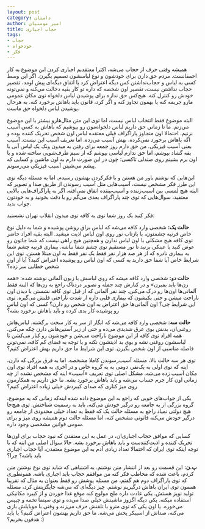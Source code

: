 ```yaml
---
layout: post
category: داستان
author: امیر مومنیان
title: حجاب اجباری
tags:
- حجاب
- خودخواه
- فکر
---
```


همیشه وقتی حرف از حجاب می‌شه، اکثرا معتقدیم اجباری کردن این موضوع یه کار احمقانست. مردم حق دارن برای خودشون و نوع لباسشون تصمیم بگیرن. اگر این وسط کسی به لباس و حجاب‌نداشتن کس دیگه اعتراض کرد یا اتفاق دیگه‌ای پیش اومد، تقصیر حجاب نداشتن نیست، تقصیر اون شخصه که داره تو کار بقیه دخالت می‌کنه و نمی‌تونه خودش رو کنترل کته. هیچ‌کس حق نداره برای پوشیدن لباس دلخواه توی مکان عمومی مارو جریمه کنه یا بهمون تجاوز کنه و اگر کرد، قانون باید باهاش برخورد کنه. به هرحال پوشیدن لباس دلخواه حق ماست.

البته موضوع فقط انتخاب لباس نیست، اما توی این متن مثال‌هارو بیشتر با این موضوع می‌زنم. ما تا زمانی حق داریم لباس دلخواه‌مون رو بپوشیم که باهاش به کسی آسیب نزنیم. احتمالا اون متجاوز پاراگراف قبلی معتقده لباس اون شخص تحریک کننده بوده و اگه باهاش برخورد نمی‌کرده، بهش آسیب می‌زده. اما تعریف آسیب این نیست. آسیب یعنی آسیب فیزیکی. من حق دارم روز جمعه برای رفتن به میدون ونک یک لباس آبی با یقه گشاد بپوشم، اما حق ندارم لباسی بپوشم که از سیم ظرف‌شویی ساخته شده و با اون برم بشینم روی صندلی تاکسی؛ چون در این صورت دارم به اون ماشین و کسایی که پیشم می‌شینن آسیب فیزیکی می‌رسونم.

این‌هایی که نوشتم باور من هستن و با فکرکردن بهشون رسیدم. اما یه مسئله دیگه توی این طرز فکر مشخص نیست، آسیب‌هایی مثل آسیب رسوندن از طریق صدا و تصویر که البته هیچ لمسی بین آسیب‌زننده و آسیب‌بیننده اتفاق نمی‌افته. اگر به پاراگراف‌هایی بالایی معتقید، سوال‌هایی که توی چند پاراگراف بعدی می‌گم رو با دقت بخونید و به خودتون جواب بدید.

فکر کنید یک روز شما توی یه کافه توی میدون انقلاب تهران نشستید:

**حالت یک:**
شخصی وارد کافه می‌شه که لباس براق روشن پوشیده و شما به دلیل نوع خاص قرنیه چشمتون، با بازتاب نور روی اون لباس اذیت میشید. البته بقیه افراد حاضر توی کافه هیچ مشکلی با اون لباس ندارن و همچنین هیچ راهی نیست که شما جاتون رو عوض کنید یا عینکی بزنید تا نور مستقیم توی چشم شما نباشه. بیماری قرنیه چشم شما یه بیماری نادره که از هر صد هزار نفر فقط یک نفر فقط به اون مبتلا هستن. توی این شرایط خاص آیا شما حق دارید به کسی که اون لباس رو پوشیده اعتراض کنید؟ آیا از اون شخص خطایی سر زده؟

**حالت دو:**
شخصی وارد کافه میشه که روی لباسش با زبون آلمانی نوشته شده: «همه زن‌ها باید بمیرن» و در کنارش چند جمله و تصویر دردناک راجع به زن‌ها که البته فقط آلمانی‌ها اون‌ها رو درک می‌کنن. چند نفر آلمانی که از قبل توی کافه نشستن با دیدن اون ناراحت میشن و حتی یکیشون که بیماری قلبی داره از شدت ناراحتی قلبش می‌گیره. توی این شرایط چی؟ اون آلمانی‌ها حق اعتراض به اون شخص رو دارن؟ کسی که اون لباس رو پوشیده کار بدی کرده و باید باهاش برخورد بشه؟

**حالت سه:**
شخصی وارد کافه می‌شه که انگار از سر یه کار سخت برگشته. لباس‌هاش روغنی‌ان، بدنش بوی عرق شدیدی می‌ده و حتی از زیر آستین‌هاش دارن چکه می‌کنن. همه افراد توی کافه از این موضوع ناراحت می‌شن و خودشون رو کنار می‌کشن تا لباسشون روغنی نشه و بوی بد اذیتشون نکنه و با توجه به فضای کم کافه، نمی‌تونن فاصله مناسبی از اون شخص بگیرن. توی این شرایط ما حق داریم بهش اعتراض کنیم؟


توی هر سه حالت بالا، مسئله آسیب‌رسوندن کاملا مشخصه. اما یه فرق بزرگی که دارن، اینه که توی اولی به یک‌نفر، دومی به یه گروه خاص و در آخری به همه افراد توی اون مکان آسیب زده می‌شه. مشکل اصلی توی تعریف «آسیب» اینه که مشخص نشده از چه زمانی اون کار جرم حساب می‌شه و باید باهاش برخورد بشه. ما حق داریم به همکارمون روی میز کناری که صدای کیبردش خیلی زیاده اعتراض کنیم؟

یکی از جواب‌های خوبی که راجع به این موضوع داده شده اینه‌که زمانی که یه موضوع، گروه بزرگی از یه جامعه رو درگیر خودش می‌کنه، باید به رسمیت شناختش. توی هیچ‌جا هیچ دولتی نمیاد راجع به مسئله حالت یک که فقط یه تعداد خیلی محدودی از جامعه رو درگیر خودش می‌کنه قانونی مشخص کنه، اما مسئله حالت دوم همیشه روی میز و برای سومی قوانین مشخصی وجود داره. 

کسایی که موافق حجاب اجباری‌ان، در عمل به این معتقدن که نبود حجاب برای اون‌ها تحریک کننده و اذیت‌کنندست و باید باهاش برخورد بشه. حالا سوال اصلی من اینه که با توجه اینکه توی ایران که احتمالا تعداد زیادی آدم به این موضوع معتقدن، آیا حجاب اجباری باید باشه؟ چرا؟

**پ.ن:**
این قسمت رو بعد از انتشار متن نوشتم. یه اشتباهی که شاید توی نوع نوشتن متن کردم، باعث شده که مخاطب فکر کنه من موافقم حجاب باید اجباری باشه. همونطوری که توی پاراگراف دوم هم گفتم، من مسئله پوشش رو فقط بعنوان یه مثال که تقریبا هممون توی ایران باهاش درگیریم نوشتم. چیز دیگه‌ای که می‌شه جایگزینش کرد، مسئله تولید نویز هستش. یکی عادت داره ملچ مولوچ کنه موقع غذا خوردن و از کیبرد مکانیکی استفاده میکنه. یکی دیگه اگزوز ماشینش خیلی صدا می‌ده و توی سینما تخمه و چیپس می‌خوره. یا اون یکی که توی مترو با تلفنش حرف می‌زنه و وقتی با موبایلش بازی می‌کنه، صداش از اسپیکر پخش می‌شه. ما حق داریم بهشون اعتراض کنیم؟ یا باید هدفون بخریم؟ :)
